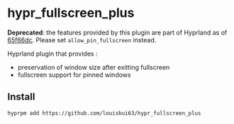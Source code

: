 # hypr_fullscreen_plus
**Deprecated**: the features provided by this plugin are part of Hyprland as of [65f66dc](https://github.com/hyprwm/Hyprland/commit/65f66dcf0d38533a383212ca440fdea0163be276). Please set `allow_pin_fullscreen` instead.

Hyprland plugin that provides :
  - preservation of window size after exitting fullscreen
  - fullscreen support for pinned windows
## Install
```
hyprpm add https://github.com/louisbui63/hypr_fullscreen_plus

```
